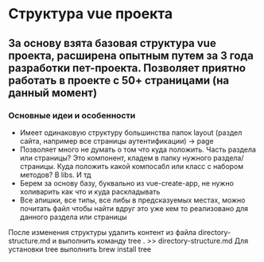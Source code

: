 # Структура vue проекта

## За основу взята базовая структура vue проекта, расширена опытным путем за 3 года разработки пет-проекта. Позволяет приятно работать в проекте с 50+ страницами (на данный момент)

### Основные идеи и особенности
- Имеет одинаковую структуру большинства папок layout (раздел сайта, например все страницы аутентификации) -> page
- Позволяет много не думать о том что куда положить. Часть раздела или страницы? Это компонент, кладем в папку нужного раздела/страницы. Куда положить какой компосабл или класс с набором методов? В libs. И тд
- Берем за основу базу, буквально из vue-create-app, не нужно холиварить как что и куда раскладывать
- Все апишки, все типы, все либы в предсказуемых местах, можно почитать файл чтобы найти вдруг это уже кем то реализовано для данного раздела или страницы

После изменения структуры удалить контент из файла directory-structure.md и выполнить команду tree . >> directory-structure.md
Для установки tree выполнить brew install tree